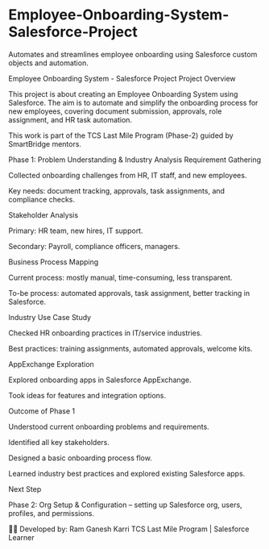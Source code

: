 # Employee-Onboarding-System-Salesforce-Project
Automates and streamlines employee onboarding using Salesforce custom objects and automation.

Employee Onboarding System - Salesforce Project
Project Overview

This project is about creating an Employee Onboarding System using Salesforce. The aim is to automate and simplify the onboarding process for new employees, covering document submission, approvals, role assignment, and HR task automation.

This work is part of the TCS Last Mile Program (Phase-2) guided by SmartBridge mentors.

Phase 1: Problem Understanding & Industry Analysis
Requirement Gathering

Collected onboarding challenges from HR, IT staff, and new employees.

Key needs: document tracking, approvals, task assignments, and compliance checks.

Stakeholder Analysis

Primary: HR team, new hires, IT support.

Secondary: Payroll, compliance officers, managers.

Business Process Mapping

Current process: mostly manual, time-consuming, less transparent.

To-be process: automated approvals, task assignment, better tracking in Salesforce.

Industry Use Case Study

Checked HR onboarding practices in IT/service industries.

Best practices: training assignments, automated approvals, welcome kits.

AppExchange Exploration

Explored onboarding apps in Salesforce AppExchange.

Took ideas for features and integration options.

Outcome of Phase 1

Understood current onboarding problems and requirements.

Identified all key stakeholders.

Designed a basic onboarding process flow.

Learned industry best practices and explored existing Salesforce apps.

Next Step

Phase 2: Org Setup & Configuration – setting up Salesforce org, users, profiles, and permissions.

👨‍💻 Developed by:
Ram Ganesh Karri
TCS Last Mile Program | Salesforce Learner
